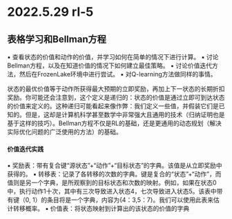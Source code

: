 # 2022.5.29 rl-5

## 表格学习和Bellman方程

▪  查看状态的价值和动作的价值，并学习如何在简单的情况下进行计算。
▪  讨论Bellman方程，以及在知道价值的情况下如何建立最佳策略。
▪  讨论价值迭代方法，然后在FrozenLake环境中进行尝试。
▪  对Q-learning方法做同样的事情。

状态的最优价值等于动作所获得最大预期的立即奖励，再加上下一状态的长期折扣奖励。你可能还会注意到，这个定义是递归的：状态的价值是通过立即可到达状态的价值来定义的。这种递归可能看起来像作弊：我们定义一些值，并假装它们是已知的。但是，这却是计算机科学甚至数学中非常强大且通用的技术（归纳证明也是基于这样的技巧）。Bellman方程不仅是RL的基础，还是更通用的动态规划（解决实际优化问题的广泛使用的方法）的基础。

#### 价值迭代实践

▪  奖励表：带有复合键“源状态”+“动作”+“目标状态”的字典。该值是从立即奖励中获得的。
▪  转移表：记录了各转移的次数的字典。键是复合的“状态”+“动作”，而值则是另一个字典，是所观察到的目标状态和次数的映射。例如，如果在状态0中，执行动作1十次，其中有三次导致进入状态4，七次导致进入状态5。该表中带有键（0, 1）的条目将是一个字典，内容为{4：3,5：7}。我们可以使用此表来估计转移概率。
▪  价值表：将状态映射到计算出的该状态的价值的字典

